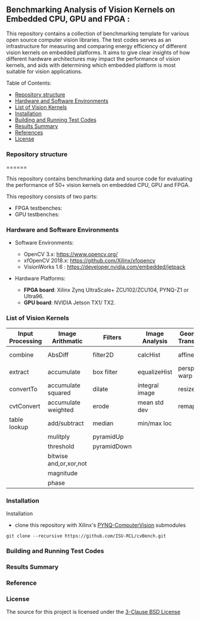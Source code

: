 ## Benchmarking Analysis of Vision Kernels on Embedded CPU, GPU and FPGA :

<p align="justify">

This repository contains a collection of benchmarking template for various open source computer vision libraries.
The test codes serves as an infrastructure for measuring and comparing energy efficiency of different vision kernels on embedded platforms. It aims to give clear insights of how different hardware architectures may impact the performance of vision kernels, and aids with determining which embedded platform is most suitable for vision applications.

</p>

Table of Contents:
* [Repository structure](#Repository_structure) 
* [Hardware and Software Environments](#Hardware_and_Software_Environments)
* [List of Vision Kernels](#List_of_Vision_Kernels)
* [Installation](#Installation) 
* [Building and Running Test Codes](#Building_and_Running_Test_Codes) 
* [Results Summary](#Results_Summary) 
* [References](#references)
* [License](#license) 
 
 

### Repository structure
======

This repository contains benchmarking data and source code for evaluating the performance of 50+ vision kernels on embedded CPU, GPU and FPGA.
  
This repository consists of two parts:
* FPGA testbenches:
* GPU testbenches:
    
### Hardware and Software Environments
* Software Environments:
	* OpenCV 3.x: https://www.opencv.org/
	* xfOpenCV 2018.x: https://github.com/Xilinx/xfopencv
	* VisionWorks 1.6 : https://developer.nvidia.com/embedded/jetpack
 
* Hardware Platforms:
	* **FPGA board**: Xilinx Zynq UltraScale+ ZCU102/ZCU104, PYNQ-Z1 or Ultra96.
	* **GPU board**: NVIDIA Jetson TX1/ TX2.

 
### List of Vision Kernels

 
| Input Processing | Image Arithmatic | Filters       |  Image Analysis | Geometric Transforms|  Features  | Flow and Depts|
| -------------    | -------------    | ------------- | -------------   |    -------------    | ---------- | ----------    |
| combine          | AbsDiff          |  filter2D     |calcHist         | affine warp         | canny      | OF pyramid    |
| extract          | accumulate       |  box filter   |equalizeHist     |perspective warp     | fast       | stereoBM      | 
| convertTo        |accumulate squared|  dilate   |integral image   | resize              | harris     |               |
| cvtConvert       |accumulate weighted| erode        |mean std dev     | remap               |            |               | 
| table lookup     | add/subtract     |  median       |min/max loc      |                     |            |               | 
|                  |  mulitply        | pyramidUp     |                 |                     |            |               | 
|                  | threshold        | pyramidDown   |                 |                     |            |               | 
|             | bitwise and,or,xor,not|               |                 |                     |            |               | 
|                  | magnitude        |               |                 |                     |            |               | 
|                  | phase            |               |                 |                     |            |               | 


### Installation

Installation

* clone this repository with Xilinx's [PYNQ-ComputerVision](https://github.com/Xilinx/PYNQ-ComputerVision.git) submodules

```
git clone --recursive https://github.com/ISU-RCL/cvBench.git
```
### Building and Running Test Codes 
 

### Results Summary


### Reference 

### License
The source for this project is licensed under the [3-Clause BSD License](LICENSE)
